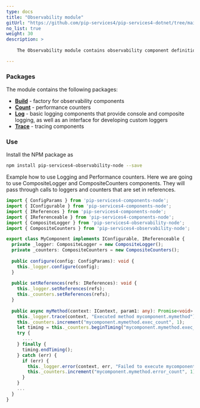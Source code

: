 ```yaml
---
type: docs
title: "Observability module"
gitUrl: "https://github.com/pip-services4/pip-services4-dotnet/tree/main/pip-services4-observability-dotnet"
no_list: true
weight: 30
description: > 
 
    The Observability module contains observability component definitions that can be used to build applications and services.

---
```



### Packages

The module contains the following packages:

- [**Build**](build) - factory for observability components
- [**Count**](count) - performance counters
- [**Log**](log) - basic logging components that provide console and composite logging, as well as an interface for developing custom loggers
- [**Trace**](trace) - tracing components



### Use

Install the NPM package as
```bash
npm install pip-services4-observability-node --save
```

Example how to use Logging and Performance counters.
Here we are going to use CompositeLogger and CompositeCounters components.
They will pass through calls to loggers and counters that are set in references.

```typescript
import { ConfigParams } from 'pip-services4-components-node'; 
import { IConfigurable } from 'pip-services4-components-node'; 
import { IReferences } from 'pip-services4-components-node'; 
import { IReferenceable } from 'pip-services4-components-node'; 
import { CompositeLogger } from 'pip-services4-observability-node'; 
import { CompositeCounters } from 'pip-services4-observability-node'; 

export class MyComponent implements IConfigurable, IReferenceable {
  private _logger: CompositeLogger = new CompositeLogger();
  private _counters: CompositeCounters = new CompositeCounters();
  
  public configure(config: ConfigParams): void {
    this._logger.configure(config);
  }
  
  public setReferences(refs: IReferences): void {
    this._logger.setReferences(refs);
    this._counters.setReferences(refs);
  }
  
  public async myMethod(context: IContext, param1: any): Promise<void> {
    this._logger.trace(context, "Executed method mycomponent.mymethod");
    this._counters.increment("mycomponent.mymethod.exec_count", 1);
    let timing = this._counters.beginTiming("mycomponent.mymethod.exec_time");
    try {
      ....
    } finally {
      timing.endTiming();
    } catch (err) {
      if (err) {
        this._logger.error(context, err, "Failed to execute mycomponent.mymethod");
        this._counters.increment("mycomponent.mymethod.error_count", 1);
      }
    }
    ...
  }
}
```
